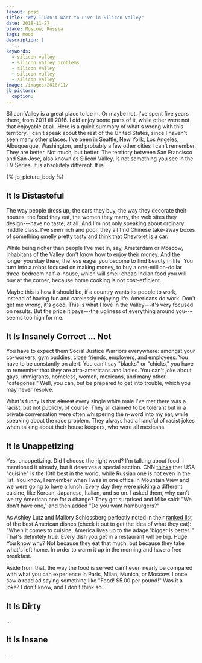 ```yaml
---
layout: post
title: "Why I Don't Want to Live in Silicon Valley"
date: 2018-11-27
place: Moscow, Russia
tags: mood
description: |
  ...
keywords:
  - silicon valley
  - silicon valley problems
  - silicon valley
  - silicon valley
  - silicon valley
image: /images/2018/11/
jb_picture:
  caption:
---
```


Silicon Valley is a great place to be in. Or maybe not. I've spent five years there,
from 2011 till 2016. I did enjoy some parts of it, while other were not that enjoyable
at all. Here is a quick summary of what's wrong with this territory. I can't speak about
the rest of the United States, since I haven't seen many other places. I've
been in Seattle, New York, Los Angeles, Albuquerque, Washington, and probably a few other
cities I can't remember. They are better. Not much, but better. The territory
between San Francisco and San Jose, also known as Silicon Valley, is not
something you see in the TV Series. It is absolutely different. It is...

<!--more-->

{% jb_picture_body %}

## It Is Distasteful

The way people dress up, the cars they buy, the way they decorate their
houses, the food they eat, the women they marry, the web sites they design---have
no taste, at all. And I'm not only speaking about ordinary middle class. I've
seen rich and poor, they all find Chinese take-away boxes
of something smelly pretty tasty and think that Chevrolet is a car.

While being richer than people I've met in, say, Amsterdam or Moscow, inhabitans
of the Valley don't know how to enjoy their money. And the longer you stay
there, the less eager you become to find beauty in life. You turn into a robot
focused on making money, to buy a one-million-dollar three-bedroom half-a-house,
which will smell cheap Indian food you will buy at the corner, because home cooking is not
cost-efficient.

Maybe this is how it should be, if a country wants its people to work, instead
of having fun and carelessly enjoying life. Americans do work. Don't get me wrong,
it's good. This is what I love in the Valley---it's very focused on results.
But the price it pays---the ugliness of everything around you---seems too high for me.

## It Is Insanely Correct ... Not

You have to expect them Social Justice Warriors everywhere:
amongst your co-workers, gym buddies, close friends, employers, and employees.
You have to be constantly on alert. You can't say "blacks" or "chicks," you have
to remember that they are afro-americans and ladies. You can't joke about
gays, immigrants, homeless, women, mexicans, and many other
"categories." Well, you can, but be prepared to get into trouble, which
you may never resolve.

What's funny is that <del>almost</del> every single white male I've met there was a racist, but
not publicly, of course. They all claimed to be tolerant but in a private
conversation were often whispering the n-word into my ear, while
speaking about the race problem. They always had a handful of racist jokes
when talking about their house keepers, who were all mexicans.

## It Is Unappetizing

Yes, unappetizing. Did I choose the right word? I'm talking about food.
I mentioned it already, but it deserves a special section. CNN
[thinks](https://edition.cnn.com/travel/article/world-best-food-cultures/index.html)
that USA "cuisine" is the 10th best in the world, while Russian one is
not even in the list. You know, I remember when I was in one office in Mountain
View and we were going to have a lunch. Every day they were picking a different
cuisine, like Korean, Japanese, Italian, and so on. I asked them, why can't we
try American one for a change? They got surprised and Mike said: "We don't have one,"
and then added "Do you want hamburgers?"

As Ashley Lutz and Mallory Schlossberg perfectly noted in their
[ranked list](https://www.businessinsider.com/most-american-foods-of-all-time-2015-7)
of the best American dishes (check it out to get the idea of what they eat):
"When it comes to cuisine, America lives up to the adage 'bigger is better.'"
That's definitely true. Every dish you get in a restaurant will be big. Huge.
You know why? Not because they eat that much, but because they take what's left
home. In order to warm it up in the morning and have a free breakfast.

Aside from that, the way the food is served can't even nearly be compared
with what you can experience in Paris, Milan, Munich, or Moscow. I once
saw a road ad saying something like "Food! $5.00 per pound!" Was it a joke?
I don't know, and I don't think so.

## It Is Dirty

...

## It Is Insane

...
